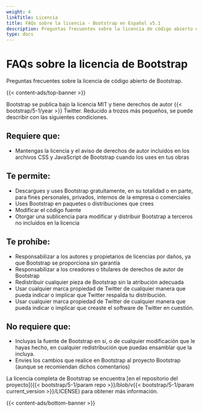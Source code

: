 ```yaml
---
weight: 4
linkTitle: Licencia
title: FAQs sobre la licencia · Bootstrap en Español v5.1
description: Preguntas frecuentes sobre la licencia de código abierto de Bootstrap.
type: docs
---
```


# FAQs sobre la licencia de Bootstrap

Preguntas frecuentes sobre la licencia de código abierto de Bootstrap.

{{< content-ads/top-banner >}}

Bootstrap se publica bajo la licencia MIT y tiene derechos de autor {{< bootstrap/5-1/year >}} Twitter. Reducido a trozos más pequeños, se puede describir con las siguientes condiciones.

## Requiere que:

- Mantengas la licencia y el aviso de derechos de autor incluidos en los archivos CSS y JavaScript de Bootstrap cuando los uses en tus obras

## Te permite:

- Descargues y uses Bootstrap gratuitamente, en su totalidad o en parte, para fines personales, privados, internos de la empresa o comerciales
- Uses Bootstrap en paquetes o distribuciones que crees
- Modificar el código fuente
- Otorgar una sublicencia para modificar y distribuir Bootstrap a terceros no incluidos en la licencia

## Te prohíbe:

- Responsabilizar a los autores y propietarios de licencias por daños, ya que Bootstrap se proporciona sin garantía
- Responsabilizar a los creadores o titulares de derechos de autor de Bootstrap
- Redistribuir cualquier pieza de Bootstrap sin la atribución adecuada
- Usar cualquier marca propiedad de Twitter de cualquier manera que pueda indicar o implicar que Twitter respalda tu distribución.
- Usar cualquier marca propiedad de Twitter de cualquier manera que pueda indicar o implicar que creaste el software de Twitter en cuestión.

## No requiere que:

- Incluyas la fuente de Bootstrap en sí, o de cualquier modificación que le hayas hecho, en cualquier redistribución que puedas ensamblar que la incluya.
- Envíes los cambios que realice en Bootstrap al proyecto Bootstrap (aunque se recomiendan dichos comentarios)

La licencia completa de Bootstrap se encuentra [en el repositorio del proyecto]({{< bootstrap/5-1/param repo >}}/blob/v{{< bootstrap/5-1/param current_version >}}/LICENSE) para obtener más información.

{{< content-ads/bottom-banner >}}